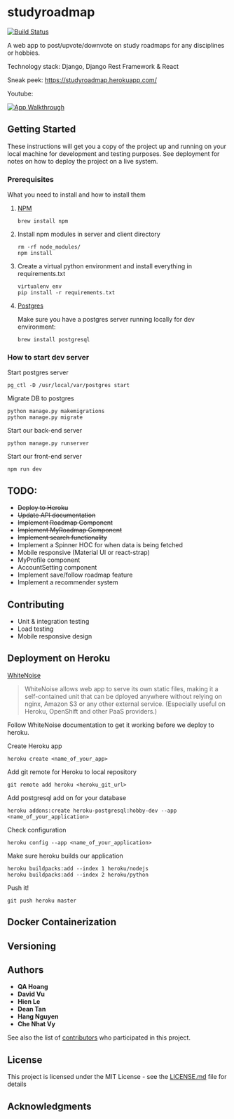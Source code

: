 # studyroadmap 
[![Build Status](https://travis-ci.com/quanganhhoang/study-roadmap-prod.svg?branch=master)](https://travis-ci.com/quanganhhoang/study-roadmap-prod)

A web app to post/upvote/downvote on study roadmaps for any disciplines or hobbies.

Technology stack: Django, Django Rest Framework & React

Sneak peek: https://studyroadmap.herokuapp.com/

Youtube:

[![App Walkthrough](https://img.youtube.com/vi/qOQQJRNF9P4/0.jpg)](https://youtu.be/qOQQJRNF9P4)

## Getting Started

These instructions will get you a copy of the project up and running on your local machine for development and testing purposes. See deployment for notes on how to deploy the project on a live system.

### Prerequisites

What you need to install and how to install them

1. [NPM](#)
    ```
    brew install npm
    ```

2. Install npm modules in server and client directory
    
    ```
    rm -rf node_modules/
    npm install
    ``` 

3. Create a virtual python environment and install everything in requirements.txt

    ```
    virtualenv env
    pip install -r requirements.txt

    ```

4. [Postgres](#)

    Make sure you have a postgres server running locally for dev environment:

    ```
    brew install postgresql
    ```


### How to start dev server

Start postgres server

    pg_ctl -D /usr/local/var/postgres start
    

Migrate DB to postgres
    
    python manage.py makemigrations
    python manage.py migrate


Start our back-end server
    
    python manage.py runserver
    

Start our front-end server
    
    npm run dev
    


## TODO:
- ~~Deploy to Heroku~~
- ~~Update API documentation~~
- ~~Implement Roadmap Component~~
- ~~Implement MyRoadmap Component~~
- ~~Implement search functionality~~
- Implement a Spinner HOC for when data is being fetched
- Mobile responsive (Material UI or react-strap)
- MyProfile component
- AccountSetting component
- Implement save/follow roadmap feature
- Implement a recommender system


## Contributing

- Unit & integration testing
- Load testing
- Mobile responsive design


## Deployment on Heroku

[WhiteNoise](http://whitenoise.evans.io/en/stable/)

> WhiteNoise allows web app to serve its own static files, making it a self-contained unit 
    that can be dployed anywhere without relying on nginx, Amazon S3 or any other external service. (Especially useful on Heroku, OpenShift and other PaaS providers.)

Follow WhiteNoise documentation to get it working before we deploy to heroku.

Create Heroku app

    heroku create <name_of_your_app>

Add git remote for Heroku to local repository

    git remote add heroku <heroku_git_url>

Add postgresql add on for your database

    heroku addons:create heroku-postgresql:hobby-dev --app <name_of_your_application>

Check configuration

    heroku config --app <name_of_your_application>

Make sure heroku builds our application

    heroku buildpacks:add --index 1 heroku/nodejs
    heroku buildpacks:add --index 2 heroku/python

Push it!

    git push heroku master



## Docker Containerization



## Versioning


## Authors

* **QA Hoang**
* **David Vu**
* **Hien Le**
* **Dean Tan**
* **Hang Nguyen**
* **Che Nhat Vy**

See also the list of [contributors]() who participated in this project.

## License

This project is licensed under the MIT License - see the [LICENSE.md](LICENSE.md) file for details

## Acknowledgments
